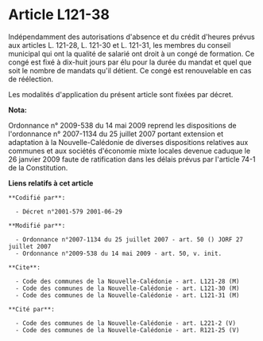 # Article L121-38

Indépendamment des autorisations d'absence et du crédit d'heures prévus aux articles L. 121-28, L. 121-30 et L. 121-31, les
membres du conseil municipal qui ont la qualité de salarié ont droit à un congé de formation. Ce congé est fixé à dix-huit
jours par élu pour la durée du mandat et quel que soit le nombre de mandats qu'il détient. Ce congé est renouvelable en cas
de réélection.

Les modalités d'application du présent article sont fixées par décret.

**Nota:**

Ordonnance n° 2009-538 du 14 mai 2009 reprend les dispositions de l'ordonnance n° 2007-1134 du 25 juillet 2007 portant
extension et adaptation à la Nouvelle-Calédonie de diverses dispositions relatives aux communes et aux sociétés d'économie
mixte locales devenue caduque le 26 janvier 2009 faute de ratification dans les délais prévus par l'article 74-1 de la
Constitution.

**Liens relatifs à cet article**

	**Codifié par**:

	  - Décret n°2001-579 2001-06-29

	**Modifié par**:

	  - Ordonnance n°2007-1134 du 25 juillet 2007 - art. 50 () JORF 27 juillet 2007
	  - Ordonnance n°2009-538 du 14 mai 2009 - art. 50, v. init.

	**Cite**:

	  - Code des communes de la Nouvelle-Calédonie - art. L121-28 (M)
	  - Code des communes de la Nouvelle-Calédonie - art. L121-30 (M)
	  - Code des communes de la Nouvelle-Calédonie - art. L121-31 (M)

	**Cité par**:

	  - Code des communes de la Nouvelle-Calédonie - art. L221-2 (V)
	  - Code des communes de la Nouvelle-Calédonie - art. R121-25 (V)
